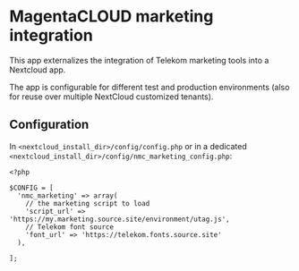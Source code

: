 # MagentaCLOUD marketing integration

This app externalizes the integration of Telekom marketing tools into a Nextcloud app.

The app is configurable for different test and production environments
(also for reuse over multiple NextCloud customized tenants).

## Configuration

In `<nextcloud_install_dir>/config/config.php` or in a dedicated 
`<nextcloud_install_dir>/config/nmc_marketing_config.php`:
```
<?php

$CONFIG = [
  'nmc_marketing' => array(
    // the marketing script to load
    'script_url' => 'https://my.marketing.source.site/environment/utag.js',
    // Telekom font source 
    'font_url' => 'https://telekom.fonts.source.site'
  ),

];
```
